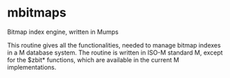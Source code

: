 # mbitmaps
Bitmap index engine, written in Mumps

This routine gives all the functionalities, needed to manage bitmap indexes in a M database system.
The routine is written in ISO-M standard M, except for the $zbit* functions, which are available in the current M implementations.
